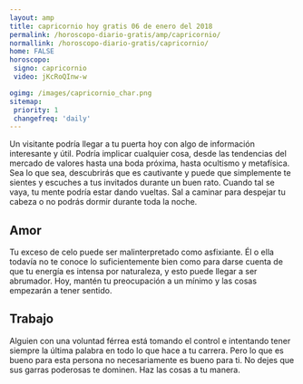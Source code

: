 ```yaml
---
layout: amp
title: capricornio hoy gratis 06 de enero del 2018 
permalink: /horoscopo-diario-gratis/amp/capricornio/
normallink: /horoscopo-diario-gratis/capricornio/
home: FALSE
horoscopo:
 signo: capricornio
 video: jKcRoQInw-w

ogimg: /images/capricornio_char.png
sitemap:
 priority: 1
 changefreq: 'daily'
---
```



Un visitante podría llegar a tu puerta hoy con algo de información interesante y útil. Podría implicar cualquier cosa, desde las tendencias del mercado de valores hasta una boda próxima, hasta ocultismo y metafísica. Sea lo que sea, descubrirás que es cautivante y puede que simplemente te sientes y escuches a tus invitados durante un buen rato. Cuando tal se vaya, tu mente podría estar dando vueltas. Sal a caminar para despejar tu cabeza o no podrás dormir durante toda la noche.

## Amor

Tu exceso de celo puede ser malinterpretado como asfixiante. Él o ella todavía no te conoce lo suficientemente bien como para darse cuenta de que tu energía es intensa por naturaleza, y esto puede llegar a ser abrumador. Hoy, mantén tu preocupación a un mínimo y las cosas empezarán a tener sentido.

## Trabajo

Alguien con una voluntad férrea está tomando el control e intentando tener siempre la última palabra en todo lo que hace a tu carrera. Pero lo que es bueno para esta persona no necesariamente es bueno para ti. No dejes que sus garras poderosas te dominen. Haz las cosas a tu manera.